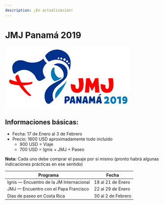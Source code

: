 ```yaml
---
description: ¡En actualización!
---
```


# JMJ Panamá 2019

![](.gitbook/assets/logo_panama2019.png)

## Informaciones básicas:

* Fecha: 17 de Enero al 3 de Febrero
* Precio: 1600 USD aproximadamente todo incluído
  * 900 USD = Viaje
  * 700 USD = Ignis + JMJ + Paseo

**Nota:** Cada uno debe comprar el pasaje por si mismo \(pronto habrá algunas indicaciones prácticas en ese sentido\)

| **Programa** | **Fecha** |
| --- | --- |
| Ignis — Encuentro de la JM Internacional | 18 al 21 de Enero |
| JMJ — Encuentro con el Papa Francisco | 22 al 29 de Enero |
| Días de paseo en Costa Rica | 30 al 2 de Febrero |

